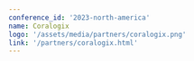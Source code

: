 ```yaml
---
conference_id: '2023-north-america'
name: Coralogix
logo: '/assets/media/partners/coralogix.png'
link: '/partners/coralogix.html'
---
```

